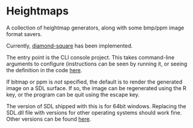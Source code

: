 # Heightmaps

A collection of heightmap generators, along with some bmp/ppm image format savers.

Currently, [diamond-square](https://en.wikipedia.org/wiki/Diamond-square_algorithm) has been implemented.

The entry point is the CLI console project. This takes command-line arguments to configure (instructions can be seen by running it, or seeing the definition in the code [here](https://github.com/ChrisPritchard/Heightmaps/blob/master/cli/Program.fs#L14).

If bitmap or ppm is *not* specified, the default is to render the generated image on a SDL surface. If so, the image can be regenerated using the R key, or the program can be quit using the escape key.

The version of SDL shipped with this is for 64bit windows. Replacing the SDL.dll file with versions for other operating systems should work fine. Other versions can be found [here](https://www.libsdl.org/download-2.0.php).